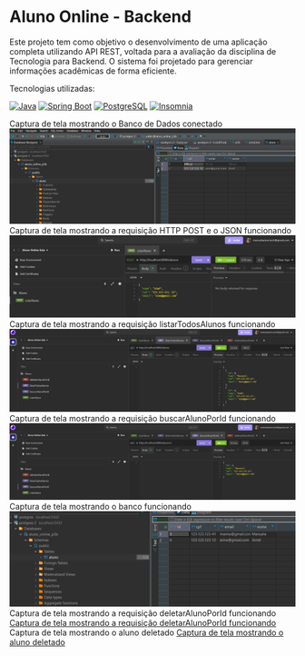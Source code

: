 # Aluno Online - Backend

Este projeto tem como objetivo o desenvolvimento de uma aplicação completa utilizando API REST, voltada para a avaliação da disciplina de Tecnologia para Backend. O sistema foi projetado para gerenciar informações acadêmicas de forma eficiente.

 Tecnologias utilizadas:

[![Java](https://img.shields.io/badge/Java-17-FF0000?style=for-the-badge&logo=java&logoColor=white)](https://www.java.com)
[![Spring Boot](https://img.shields.io/badge/Spring%20Boot-3.4.3-brightgreen?style=for-the-badge&logo=springboot)](https://spring.io/projects/spring-boot)
[![PostgreSQL](https://img.shields.io/badge/PostgreSQL-4169E1?style=for-the-badge&logo=postgresql&logoColor=white)](https://www.postgresql.org)
[![Insomnia](https://img.shields.io/badge/Insomnia-4000BF?style=for-the-badge&logo=insomnia&logoColor=white)](https://insomnia.rest)

Captura de tela mostrando o Banco de Dados conectado
![Captura de tela mostrando o Banco de Dados conectado](src/assets/Captura%20de%20tela%202025-04-07%20195213.png)
Captura de tela mostrando a requisição HTTP POST e o JSON funcionando
![Captura de tela mostrando a requisição HTTP POST e o JSON funcionando](/src/assets/Captura%20de%20tela%202025-04-07%20195415.png)
Captura de tela mostrando a requisição listarTodosAlunos funcionando 
![Captura de tela mostrando a requisição listarTodosAlunos funcionando](src/assets/listarTodosAlunos.png)
Captura de tela mostrando a requisição buscarAlunoPorId funcionando
![Captura de tela mostrando a requisição buscarAlunoPorId funcionando](src/assets/buscarALunosPorid.png)
Captura de tela mostrando o banco funcionando
![Captura de tela mostrando o banco funcionando](src/assets/bancoCriado.png)
Captura de tela mostrando a requisição deletarAlunoPorId funcionando 
[Captura de tela mostrando a requisição deletarAlunoPorId funcionando](src/assets/deletarALunoPorId.png)
Captura de tela mostrando o aluno deletado 
[Captura de tela mostrando o aluno deletado](src/assets/alunoDeletado.png)

